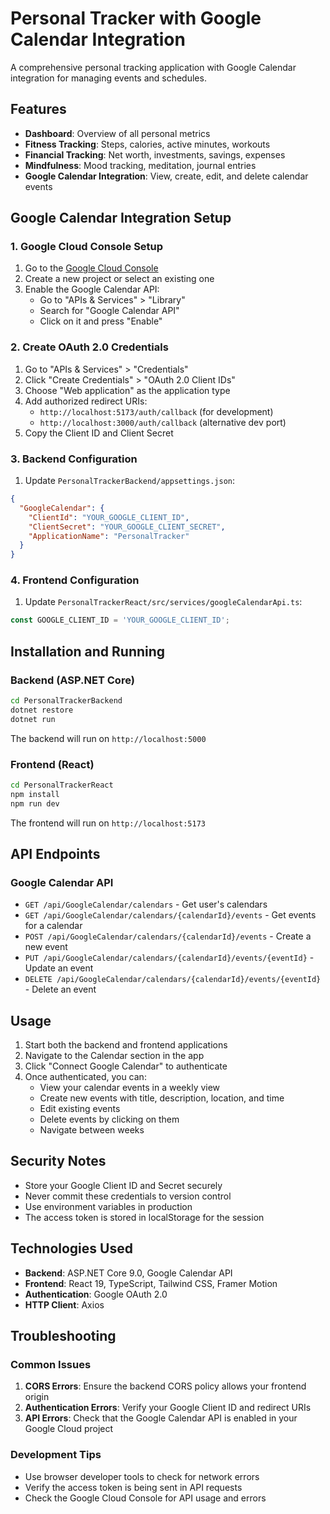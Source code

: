 # Personal Tracker with Google Calendar Integration

A comprehensive personal tracking application with Google Calendar integration for managing events and schedules.

## Features

- **Dashboard**: Overview of all personal metrics
- **Fitness Tracking**: Steps, calories, active minutes, workouts
- **Financial Tracking**: Net worth, investments, savings, expenses
- **Mindfulness**: Mood tracking, meditation, journal entries
- **Google Calendar Integration**: View, create, edit, and delete calendar events

## Google Calendar Integration Setup

### 1. Google Cloud Console Setup

1. Go to the [Google Cloud Console](https://console.cloud.google.com/)
2. Create a new project or select an existing one
3. Enable the Google Calendar API:
   - Go to "APIs & Services" > "Library"
   - Search for "Google Calendar API"
   - Click on it and press "Enable"

### 2. Create OAuth 2.0 Credentials

1. Go to "APIs & Services" > "Credentials"
2. Click "Create Credentials" > "OAuth 2.0 Client IDs"
3. Choose "Web application" as the application type
4. Add authorized redirect URIs:
   - `http://localhost:5173/auth/callback` (for development)
   - `http://localhost:3000/auth/callback` (alternative dev port)
5. Copy the Client ID and Client Secret

### 3. Backend Configuration

1. Update `PersonalTrackerBackend/appsettings.json`:
```json
{
  "GoogleCalendar": {
    "ClientId": "YOUR_GOOGLE_CLIENT_ID",
    "ClientSecret": "YOUR_GOOGLE_CLIENT_SECRET",
    "ApplicationName": "PersonalTracker"
  }
}
```

### 4. Frontend Configuration

1. Update `PersonalTrackerReact/src/services/googleCalendarApi.ts`:
```typescript
const GOOGLE_CLIENT_ID = 'YOUR_GOOGLE_CLIENT_ID';
```

## Installation and Running

### Backend (ASP.NET Core)

```bash
cd PersonalTrackerBackend
dotnet restore
dotnet run
```

The backend will run on `http://localhost:5000`

### Frontend (React)

```bash
cd PersonalTrackerReact
npm install
npm run dev
```

The frontend will run on `http://localhost:5173`

## API Endpoints

### Google Calendar API

- `GET /api/GoogleCalendar/calendars` - Get user's calendars
- `GET /api/GoogleCalendar/calendars/{calendarId}/events` - Get events for a calendar
- `POST /api/GoogleCalendar/calendars/{calendarId}/events` - Create a new event
- `PUT /api/GoogleCalendar/calendars/{calendarId}/events/{eventId}` - Update an event
- `DELETE /api/GoogleCalendar/calendars/{calendarId}/events/{eventId}` - Delete an event

## Usage

1. Start both the backend and frontend applications
2. Navigate to the Calendar section in the app
3. Click "Connect Google Calendar" to authenticate
4. Once authenticated, you can:
   - View your calendar events in a weekly view
   - Create new events with title, description, location, and time
   - Edit existing events
   - Delete events by clicking on them
   - Navigate between weeks

## Security Notes

- Store your Google Client ID and Secret securely
- Never commit these credentials to version control
- Use environment variables in production
- The access token is stored in localStorage for the session

## Technologies Used

- **Backend**: ASP.NET Core 9.0, Google Calendar API
- **Frontend**: React 19, TypeScript, Tailwind CSS, Framer Motion
- **Authentication**: Google OAuth 2.0
- **HTTP Client**: Axios

## Troubleshooting

### Common Issues

1. **CORS Errors**: Ensure the backend CORS policy allows your frontend origin
2. **Authentication Errors**: Verify your Google Client ID and redirect URIs
3. **API Errors**: Check that the Google Calendar API is enabled in your Google Cloud project

### Development Tips

- Use browser developer tools to check for network errors
- Verify the access token is being sent in API requests
- Check the Google Cloud Console for API usage and errors 